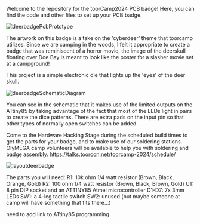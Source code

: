Welcome to the repository for the toorCamp2024 PCB badge!
Here, you can find the code and other files to set up your PCB badge.


![deerbadgePcbPrototype](https://github.com/lithiumbot/deerbadge2024/assets/8286697/1b565763-95b4-42a4-a087-8f97a24f3361)

The artwork on this badge is a take on the 'cyberdeer' theme that toorcamp utilizes. Since we are camping in the woods, I felt it appropriate to create a badge that was reminiscent of a horror movie, the image of the deerskull floating over Doe Bay is meant to look like the poster for a slasher movie set at a campground!


This project is a simple electronic die that lights up the 'eyes' of the deer skull.

![deerbadgeSchematicDiagram](https://github.com/lithiumbot/deerbadge2024/assets/8286697/f6445f0c-e078-480d-93d7-99b06fb24856)

You can see in the schematic that it makes use of the limited outputs on the ATtiny85 by taking advantage of the fact that most of the LEDs light in pairs to create the dice patterns. There are extra pads on the input pin so that other types of normally open switches can be added.


Come to the Hardware Hacking Stage during the scheduled build times to get the parts for your badge, and to make use of our soldering stations. OlyMEGA camp volunteers will be available to help you with soldering and badge assembly. https://talks.toorcon.net/toorcamp-2024/schedule/

![layoutdeerbadge](https://github.com/lithiumbot/deerbadge2024/assets/8286697/c20d25a4-8395-4a40-9a82-373c69d374ce)

The parts you will need:
R1: 10k ohm 1/4 watt resistor (Brown, Black, Orange, Gold)
R2: 100 ohm 1/4 watt resistor (Brown, Black, Brown, Gold)
U1: 8 pin DIP socket and an ATTINY85 Atmel microcontroller
D1-D7: 7x 3mm LEDs
SW1: a 4-leg tactile switch
SW2: unused (but maybe someone at camp will have something that fits there...)




need to add link to ATtiny85 programming
